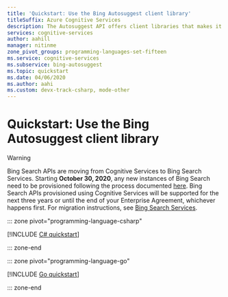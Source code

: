```yaml
---
title: 'Quickstart: Use the Bing Autosuggest client library'
titleSuffix: Azure Cognitive Services
description: The Autosuggest API offers client libraries that makes it easy to integrate search capabilities into your applications. Use this quickstart to start sending search requests, and get back results.
services: cognitive-services
author: aahill
manager: nitinme
zone_pivot_groups: programming-languages-set-fifteen
ms.service: cognitive-services
ms.subservice: bing-autosuggest
ms.topic: quickstart
ms.date: 04/06/2020
ms.author: aahi
ms.custom: devx-track-csharp, mode-other
---
```

# Quickstart: Use the Bing Autosuggest client library

> [!WARNING]
> Bing Search APIs are moving from Cognitive Services to Bing Search Services. Starting **October 30, 2020**, any new instances of Bing Search need to be provisioned following the process documented [here](/bing/search-apis/bing-web-search/create-bing-search-service-resource).
> Bing Search APIs provisioned using Cognitive Services will be supported for the next three years or until the end of your Enterprise Agreement, whichever happens first.
> For migration instructions, see [Bing Search Services](/bing/search-apis/bing-web-search/create-bing-search-service-resource).

::: zone pivot="programming-language-csharp"

[!INCLUDE [C# quickstart](../includes/quickstarts/autosuggest-client-library-csharp.md)]

::: zone-end

::: zone pivot="programming-language-go"

[!INCLUDE [Go quickstart](../includes/quickstarts/autosuggest-client-library-go.md)]

::: zone-end

